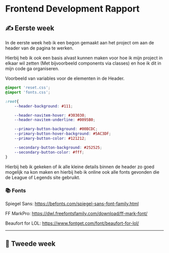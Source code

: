 # Frontend Development Rapport

## ✍️ Eerste week

In de eerste week heb ik een begon gemaakt aan het project om aan de header van de pagina te werken.

Hierbij heb ik ook een basis alvast kunnen maken voor hoe ik mijn project in elkaar wil zetten (Met bijvoorbeeld components via classes) en hoe ik dit in mijn code ga organiseren.

Voorbeeld van variables voor de elementen in de Header.

```css
@import 'reset.css';
@import 'fonts.css';

:root{
    --header-background: #111;

    --header-navitem-hover: #303030;
    --header-navitem-underline: #0095B0;

    --primary-button-background: #00BCDC;
    --primary-button-hover-background: #5AC3DF;
    --primary-button-color: #121212;

    --secondary-button-background: #252525;
    --secondary-button-color: #fff;
}
```

Hierbij heb ik gekeken of ik alle kleine details binnen de header zo goed mogelijk na kon maken en hierbij heb ik online ook alle fonts gevonden die de League of Legends site gebruikt.

### 📚 Fonts

Spiegel Sans: https://befonts.com/spiegel-sans-font-family.html

FF MarkPro: https://dwl.freefontsfamily.com/download/ff-mark-font/

Beaufort for LOL: https://www.fontget.com/font/beaufort-for-lol/

_________________

## 🎨 Tweede week

